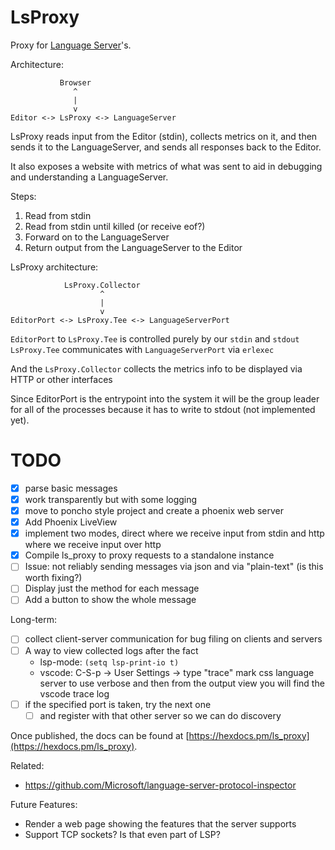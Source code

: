 # LsProxy

Proxy for [Language Server](https://microsoft.github.io/language-server-protocol/)'s.

Architecture:
```
           Browser
              ^
              |
              v
Editor <-> LsProxy <-> LanguageServer
```

LsProxy reads input from the Editor (stdin), collects metrics on it, and then sends it to the LanguageServer, and sends all responses back to the Editor.

It also exposes a website with metrics of what was sent to aid in debugging and understanding a LanguageServer.

Steps:
1) Read from stdin
2) Read from stdin until killed (or receive eof?)
3) Forward on to the LanguageServer
4) Return output from the LanguageServer to the Editor 

LsProxy architecture:
```
            LsProxy.Collector
                    ^
                    |
                    v
EditorPort <-> LsProxy.Tee <-> LanguageServerPort
```

`EditorPort` to `LsProxy.Tee` is controlled purely by our `stdin` and `stdout`
`LsProxy.Tee` communicates with `LanguageServerPort` via `erlexec`

And the `LsProxy.Collector` collects the metrics info to be displayed via HTTP or other interfaces

Since EditorPort is the entrypoint into the system it will be the group leader for all of the processes because it has to write to stdout (not implemented yet).

# TODO

- [x] parse basic messages
- [x] work transparently but with some logging
- [x] move to poncho style project and create a phoenix web server
- [x] Add Phoenix LiveView
- [x] implement two modes, direct where we receive input from stdin and http where we receive input over http
- [x] Compile ls_proxy to proxy requests to a standalone instance
- [ ] Issue: not reliably sending messages via json and via "plain-text" (is this worth fixing?)
- [ ] Display just the method for each message
- [ ] Add a button to show the whole message

Long-term:
- [ ] collect client-server communication for bug filing on clients and servers
- [ ] A way to view collected logs after the fact
  - lsp-mode: `(setq lsp-print-io t)`
  - vscode: C-S-p -> User Settings -> type "trace" mark css language server to use verbose and then from the output view you will find the vscode trace log
- [ ] if the specified port is taken, try the next one
  - [ ] and register with that other server so we can do discovery

Once published, the docs can be found at
[https://hexdocs.pm/ls_proxy](https://hexdocs.pm/ls_proxy).

Related:
* https://github.com/Microsoft/language-server-protocol-inspector

Future Features:
* Render a web page showing the features that the server supports
* Support TCP sockets? Is that even part of LSP?
